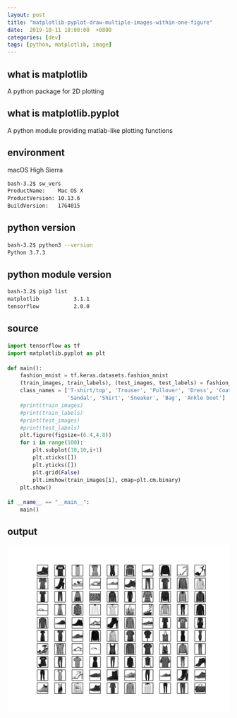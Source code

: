 ```yaml
---
layout: post
title: "matplotlib-pyplot-draw-multiple-images-within-one-figure"
date:  2019-10-11 18:00:00  +0800
categories: [dev]
tags: [python, matplotlib, image]
---
```


## what is matplotlib
A python package for 2D plotting

## what is matplotlib.pyplot
A python module providing matlab-like plotting functions

## environment
macOS High Sierra
```bash
bash-3.2$ sw_vers
ProductName:    Mac OS X
ProductVersion: 10.13.6
BuildVersion:   17G4015
```

## python version
```bash
bash-3.2$ python3 --version
Python 3.7.3
```

## python module version
```bash
bash-3.2$ pip3 list
matplotlib           3.1.1  
tensorflow           2.0.0  
```

## source
```python
import tensorflow as tf
import matplotlib.pyplot as plt

def main():
    fashion_mnist = tf.keras.datasets.fashion_mnist
    (train_images, train_labels), (test_images, test_labels) = fashion_mnist.load_data()
    class_names = ['T-shirt/top', 'Trouser', 'Pullover', 'Dress', 'Coat',
                   'Sandal', 'Shirt', 'Sneaker', 'Bag', 'Ankle boot']
    #print(train_images)
    #print(train_labels)
    #print(test_images)
    #print(test_labels)
    plt.figure(figsize=(6.4,4.8))
    for i in range(100):
        plt.subplot(10,10,i+1)
        plt.xticks([])
        plt.yticks([])
        plt.grid(False)
        plt.imshow(train_images[i], cmap=plt.cm.binary)
    plt.show()

if __name__ == "__main__":
    main()
```

## output
![alt text](/assets/2019-10-11-matplotlib-pyplot-draw-multiple-images-within-one-figure.png)

